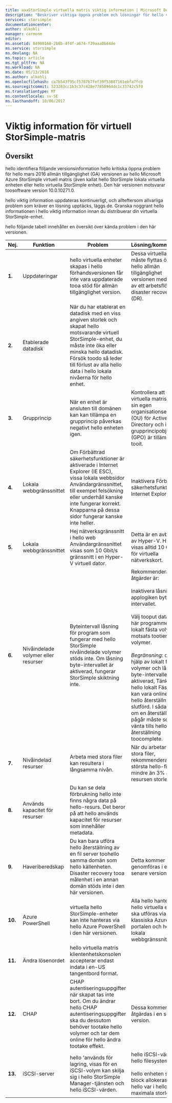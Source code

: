 ```yaml
---
title: aaaStorSimple virtuella matris viktig information | Microsoft Docs
description: "Beskriver viktiga öppna problem och lösningar för hello virtuella StorSimple-matris."
services: storsimple
documentationcenter: 
author: alkohli
manager: carmonm
editor: 
ms.assetid: 84908160-2b8b-4f4f-a674-f39aaa0bd4de
ms.service: storsimple
ms.devlang: NA
ms.topic: article
ms.tgt_pltfrm: NA
ms.workload: NA
ms.date: 05/13/2016
ms.author: alkohli
ms.openlocfilehash: ca7b543f95cf5787b7fef39f53887161ebfa7fcb
ms.sourcegitcommit: 523283cc1b3c37c428e77850964dc1c33742c5f0
ms.translationtype: MT
ms.contentlocale: sv-SE
ms.lasthandoff: 10/06/2017
---
```

# <a name="storsimple-virtual-array-release-notes"></a>Viktig information för virtuell StorSimple-matris
## <a name="overview"></a>Översikt
hello identifiera följande versionsinformation hello kritiska öppna problem för hello mars 2016 allmän tillgänglighet (GA) versionen av hello Microsoft Azure StorSimple virtuell matris (även kallat hello StorSimple lokala virtuella enheten eller hello virtuella StorSimple enhet). Den här versionen motsvarar toosoftware version 10.0.10271.0.

hello viktig information uppdateras kontinuerligt, och allteftersom allvarliga problem som kräver en lösning upptäcks, läggs de. Granska noggrant hello informationen i hello viktig information innan du distribuerar din virtuella StorSimple-enhet. 

hello följande tabell innehåller en översikt över kända problem i den här versionen.

| Nej. | Funktion | Problem | Lösning/kommentarer |
| --- | --- | --- | --- |
| **1.** |Uppdateringar |hello virtuella enheter skapas i hello förhandsversionen får inte vara uppdaterade tooa stöd för allmän tillgänglighet version. |Dessa virtuella enheter måste flyttas över för hello allmän tillgänglighet versionen med hjälp av ett arbetsflöde för disaster recovery (DR). |
| **2.** |Etablerade datadisk |När du har etablerat en datadisk med en viss angiven storlek och skapat hello motsvarande virtuell StorSimple-enhet, du måste inte öka eller minska hello datadisk. Försök toodo så leder till förlust av alla hello data i hello lokala nivåerna för hello enhet. | |
| **3.** |Grupprincip |När en enhet är ansluten till domänen kan kan tillämpa en grupprincip påverkas negativt hello enheten igen. |Kontrollera att din virtuella matrisen är i sin egen organisationsenhet (OU) för Active Directory och inga grupprincipobjekt (GPO) är tillämpade tooit. |
| **4.** |Lokala webbgränssnittet |Om Förbättrad säkerhetsfunktioner är aktiverade i Internet Explorer (IE ESC), vissa lokala webbsidor Användargränssnittet, till exempel felsökning eller underhåll kanske inte fungerar korrekt. Knapparna på dessa sidor fungerar kanske inte heller. |Inaktivera Förbättrad säkerhetsfunktioner i Internet Explorer. |
| **5.** |Lokala webbgränssnittet |Hej nätverksgränssnitt i hello web Användargränssnittet visas som 10 Gbit/s gränssnitt i en Hyper-V virtuell dator. |Detta är en avbildning av Hyper-V. Hyper-V visas alltid 10 Gbit/s för virtuella nätverkskort. |
| **6.** |Nivåindelade volymer eller resurser |Byteintervall låsning för program som fungerar med hello StorSimple nivåindelade volymer stöds inte. Om låsning byte-intervallet är aktiverad, fungerar StorSimple skiktning inte. |Rekommenderade åtgärder är: <br></br>Inaktivera låsning i applogiken byte-intervallet.<br></br>Välj tooput data för det här programmet i lokalt fästa volymer i motsats tootiered volymer.<br></br>*Begränsning*: om med hjälp av lokalt fästa volymer och låsa byte-intervallet är aktiverad, Tänk på att hello lokalt Fäst volym kan vara online innan hello återställningen är slutförd. I sådana fall om en återställning pågår måste sedan du vänta tills hello återställning toocomplete. |
| **7.** |Nivåindelad resurser |Arbeta med stora filer kan resultera i långsamma nivån. |När du arbetar med stora filer, rekommenderar vi att största hello-filen är mindre än 3% av hello resursen storlek. |
| **8.** |Används kapacitet för resurser |Du kan se dela förbrukning hello inte finns några data på hello-resurs. Det beror på att hello används kapacitet för resurser som innehåller metadata. | |
| **9.** |Haveriberedskap |Du kan bara utföra hello återställning av en fil server toohello samma domän som hello källenheten. Disaster recovery tooa målenhet i en annan domän stöds inte i den här versionen. |Detta kommer att genomföras i en senare version. |
| **10.** |Azure PowerShell |virtuella hello StorSimple-enheter kan inte hanteras via hello Azure PowerShell i den här versionen. |Alla hello hantering av hello virtuella enheter ska utföras via hello klassiska Azure-portalen och hello lokala webbgränssnittet. |
| **11.** |Ändra lösenordet |hello virtuella matris klientenhetskonsolen accepterar endast indata i en-US tangentbord format. | |
| **12.** |CHAP |CHAP autentiseringsuppgifter när skapat tas inte bort. Om du ändrar hello CHAP autentiseringsuppgifter ska du dessutom behöver tootake hello volymer och tar dem online för hello ändra tootake effekt. |Dessa kommer att åtgärdas i en senare version. |
| **13.** |iSCSI-server |hello 'används för lagring, visas för en iSCSI-volym kan skilja sig i hello StorSimple Manager-tjänsten och hello iSCSI-värden. |hello iSCSI-värden har hello filesystem vy.<br></br>hello enheten ser hello block allokeras när hello var i hello maximala storlek. |

